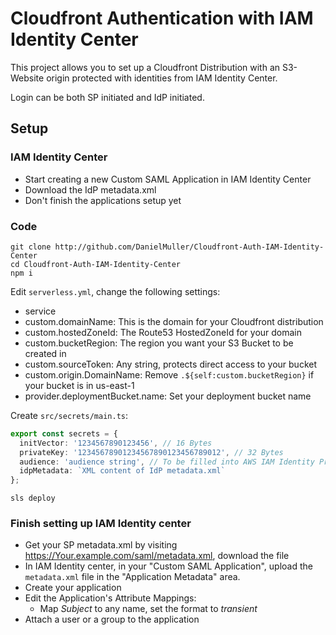 # Cloudfront Authentication with IAM Identity Center

This project allows you to set up a Cloudfront Distribution with an S3-Website origin protected with identities from IAM Identity Center.

Login can be both SP initiated and IdP initiated.

## Setup
### IAM Identity Center
* Start creating  a new Custom SAML Application in IAM Identity Center
* Download the IdP metadata.xml
* Don't finish the applications setup yet

### Code
```
git clone http://github.com/DanielMuller/Cloudfront-Auth-IAM-Identity-Center
cd Cloudfront-Auth-IAM-Identity-Center
npm i
```

Edit `serverless.yml`, change the following settings:
* service
* custom.domainName: This is the domain for your Cloudfront distribution
* custom.hostedZoneId: The Route53 HostedZoneId for your domain
* custom.bucketRegion: The region you want your S3 Bucket to be created in
* custom.sourceToken: Any string, protects direct access to your bucket 
* custom.origin.DomainName: Remove `.${self:custom.bucketRegion}` if your bucket is in us-east-1
* provider.deploymentBucket.name: Set your deployment bucket name

Create `src/secrets/main.ts`:
```typescript
export const secrets = {
  initVector: '1234567890123456', // 16 Bytes
  privateKey: '12345678901234567890123456789012', // 32 Bytes
  audience: 'audience string', // To be filled into AWS IAM Identity Provider Application,
  idpMetadata: `XML content of IdP metadata.xml`
};
```

```
sls deploy
```

### Finish setting up IAM Identity center
* Get your SP metadata.xml by visiting https://Your.example.com/saml/metadata.xml, download the file
* In IAM Identity center, in your "Custom SAML Application", upload the `metadata.xml` file in the "Application Metadata" area.
* Create your application
* Edit the Application's Attribute Mappings:
  * Map _Subject_ to any name, set the format to _transient_
* Attach a user or a group to the application
